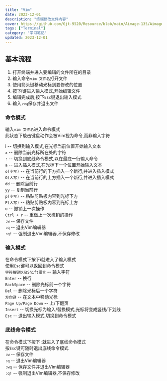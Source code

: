 ```yaml
---
title: "Vim"
date: 2023-12-01
description: "终端修改文件内容"
cover: https://github.com/Gjt-9520/Resource/blob/main/Aimage-135/Aimage101.jpg?raw=true
tags: ["Terminal"]
category: "学习笔记"
updated: 2023-12-01
---
```


## 基本流程  

1. 打开终端并进入要编辑的文件所在的目录   
2. 输入命令`vim 文件名`打开文件     
3. 使用箭头键移动光标到要修改的位置     
4. 按下i键进入输入模式,开始编辑文件     
5. 编辑完成后,按下`Esc`键退出输入模式     
6. 输入`:wq`保存并退出文件     

### 命令模式  

输入`vim 文件名`进入命令模式    
此状态下敲击键盘动作会被Vim视为命令,而非输入字符       

i -- 切换到输入模式,在光标当前位置开始输入文本       
`x` -- 删除当前光标所在处的字符     
`:` -- 切换到底线命令模式,以在最底一行输入命令     
`a` -- 进入插入模式,在光标下一个位置开始输入文本     
`o(小写)` -- 在当前行的下方插入一个新行,并进入插入模式    
`O(大写)` -- 在当前行的上方插入一个新行,并进入插入模式     
`dd` -- 删除当前行     
`yy` -- 复制当前行     
`p(小写)` -- 粘贴剪贴板内容到光标下方    
`P(大写)` -- 粘贴剪贴板内容到光标上方    
`u` -- 撤销上一次操作    
`Ctrl + r` -- 重做上一次撤销的操作     
`:w` -- 保存文件     
`:q` -- 退出Vim编辑器     
`:q!` -- 强制退出Vim编辑器,不保存修改     

### 输入模式  

在命令模式下按下i就进入了输入模式    
使用`Esc`键可以返回到命令模式    
`字符按键以及Shift组合` -- 输入字符    
`Enter` -- 换行    
`BackSpace` -- 删除光标前一个字符   
`Del` -- 删除光标后一个字符    
`方向键` -- 在文本中移动光标     
`Page Up/Page Down` -- 上/下翻页  
`Insert` -- 切换光标为输入/替换模式,光标将变成竖线/下划线    
`Esc` -- 退出输入模式,切换到命令模式     

### 底线命令模式  

在命令模式下按下`:`就进入了底线命令模式    
按`Esc`键可随时退出底线命令模式   
`:w` -- 保存文件     
`:q` -- 退出Vim编辑器     
`:wq` -- 保存文件并退出Vim编辑器     
`:q!` -- 强制退出Vim编辑器,不保存修改     